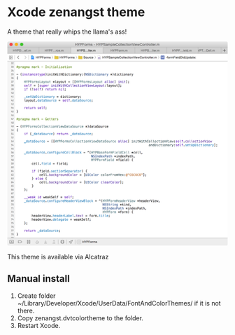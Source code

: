 Xcode zenangst theme
============================

A theme that really whips the llama's ass!

![zenangst Theme](https://raw.githubusercontent.com/zenangst/xcode-zenangst-theme/master/screenshot.png)

This theme is available via Alcatraz 

## Manual install

1. Create folder ~/Library/Developer/Xcode/UserData/FontAndColorThemes/ if it is not there.
2. Copy zenangst.dvtcolortheme to the folder.
3. Restart Xcode.
